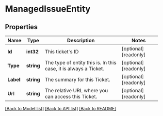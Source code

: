 # ManagedIssueEntity

## Properties

Name | Type | Description | Notes
------------ | ------------- | ------------- | -------------
**Id** | **int32** | This ticket&#39;s ID  | [optional] [readonly] 
**Type** | **string** | The type of entity this is. In this case, it is always a Ticket.  | [optional] [readonly] 
**Label** | **string** | The summary for this Ticket.  | [optional] [readonly] 
**Url** | **string** | The relative URL where you can access this Ticket.  | [optional] [readonly] 

[[Back to Model list]](../README.md#documentation-for-models) [[Back to API list]](../README.md#documentation-for-api-endpoints) [[Back to README]](../README.md)


